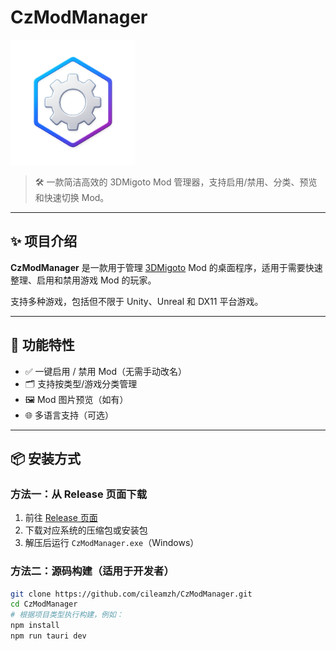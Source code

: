 # CzModManager

<img src="modmanager.png" alt="CzModManager Logo" width="200" />

> 🛠️ 一款简洁高效的 3DMigoto Mod 管理器，支持启用/禁用、分类、预览和快速切换 Mod。

---

## ✨ 项目介绍

**CzModManager** 是一款用于管理 [3DMigoto](https://github.com/bo3b/3Dmigoto) Mod 的桌面程序，适用于需要快速整理、启用和禁用游戏 Mod 的玩家。

支持多种游戏，包括但不限于 Unity、Unreal 和 DX11 平台游戏。

---

## 🧩 功能特性

- ✅ 一键启用 / 禁用 Mod（无需手动改名）
- 🗂️ 支持按类型/游戏分类管理
- 🖼️ Mod 图片预览（如有）
- 🌐 多语言支持（可选）

---

## 📦 安装方式

### 方法一：从 Release 页面下载

1. 前往 [Release 页面](https://github.com/cileamzh/CzModManager/releases)
2. 下载对应系统的压缩包或安装包
3. 解压后运行 `CzModManager.exe`（Windows）

### 方法二：源码构建（适用于开发者）

```bash
git clone https://github.com/cileamzh/CzModManager.git
cd CzModManager
# 根据项目类型执行构建，例如：
npm install
npm run tauri dev
